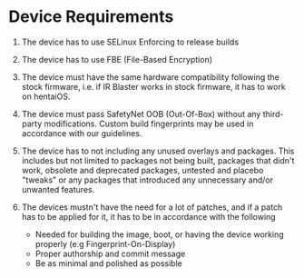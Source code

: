 # Device Requirements

1. The device has to use SELinux Enforcing to release builds

2. The device has to use FBE (File-Based Encryption)

3. The device must have the same hardware compatibility following the stock firmware, i.e. if IR Blaster works in stock firmware, it has to work on hentaiOS.

4. The device must pass SafetyNet OOB (Out-Of-Box) without any third-party modifications. Custom build fingerprints may be used in accordance with our guidelines.

5. The device has to not including any unused overlays and packages. This includes but not limited to packages not being built, packages that didn't work, obsolete and deprecated packages, untested and placebo "tweaks" or any packages that introduced any unnecessary and/or unwanted features.

6. The devices mustn't have the need for a lot of patches, and if a patch has to be applied for it, it has to be in accordance with the following

    - Needed for building the image, boot, or having the device working properly (e.g Fingerprint-On-Display)
    - Proper authorship and commit message
    - Be as minimal and polished as possible
